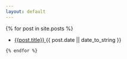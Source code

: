 ```yaml
---
layout: default
---
```


<div class="posts">
    {% for post in site.posts %}
        <ul>
            <li>
                <a href="{{ post.url}}">{{post.title}} <span class="post-date" style="display: inline-block;"> {{ post.date || date_to_string }}</span></a>
            </li>
        </ul>
         
    {% endfor %}
</div>
